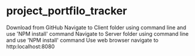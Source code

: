 # project_portfilo_tracker

Download from GitHub
Navigate to Client folder using command line and use 'NPM install' command
Navigate to Server folder using command line and use 'NPM install' command
Use web browser navigate to http:localhost:8080
